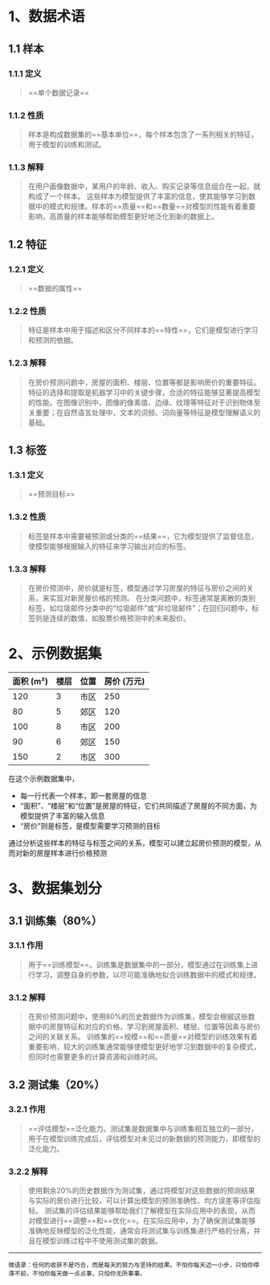 ﻿# 1、数据术语
## 1.1 样本
### 1.1.1 定义
> ==单个数据记录==
### 1.1.2 性质
> 样本是构成数据集的==基本单位==，每个样本包含了一系列相关的特征，用于模型的训练和测试。
### 1.1.3 解释
> 在用户画像数据中，某用户的年龄、收入、购买记录等信息组合在一起，就构成了一个样本。
> 这些样本为模型提供了丰富的信息，使其能够学习到数据中的模式和规律。样本的==质量==和==数量==对模型的性能有着重要影响，高质量的样本能够帮助模型更好地泛化到新的数据上。
## 1.2 特征
### 1.2.1 定义
> ==数据的属性==
### 1.2.2 性质
> 特征是样本中用于描述和区分不同样本的==特性==，它们是模型进行学习和预测的依据。
### 1.2.3 解释
> 在房价预测问题中，房屋的面积、楼层、位置等都是影响房价的重要特征。
> 特征的选择和提取是机器学习中的关键步骤，合适的特征能够显著提高模型的性能。在图像识别中，图像的像素值、边缘、纹理等特征对于识别物体至关重要；在自然语言处理中，文本的词频、词向量等特征是模型理解语义的基础。
## 1.3 标签
### 1.3.1 定义
> ==预测目标==
### 1.3.2 性质
> 标签是样本中需要被预测或分类的==结果==，它为模型提供了监督信息，使模型能够根据输入的特征来学习输出对应的标签。
### 1.3.3 解释
> 在房价预测中，房价就是标签，模型通过学习房屋的特征与房价之间的关系，来实现对新房屋价格的预测。
> 在分类问题中，标签通常是离散的类别标签，如垃圾邮件分类中的“垃圾邮件”或“非垃圾邮件”；在回归问题中，标签则是连续的数值，如股票价格预测中的未来股价。
# 2、示例数据集

| 面积 (m²) | 楼层 | 位置 | 房价 (万元) |
|------------|------|-------|--------------|
| 120       | 3    | 市区 | 250         |
| 80         | 5    | 郊区 | 120         |
| 100       | 8    | 市区 | 200         |
| 90         | 6    | 郊区 | 150         |
| 150       | 2    | 市区 | 300         |

在这个示例数据集中，
- 每一行代表一个样本，即一套房屋的信息
- “面积”、“楼层”和“位置”是房屋的特征，它们共同描述了房屋的不同方面，为模型提供了丰富的输入信息
- “房价”则是标签，是模型需要学习预测的目标

通过分析这些样本的特征与标签之间的关系，模型可以建立起房价预测的模型，从而对新的房屋样本进行价格预测
# 3、数据集划分
## 3.1 训练集（80%）
### 3.1.1 作用
> 用于==训练模型==。训练集是数据集中的一部分，模型通过在训练集上进行学习，调整自身的参数，以尽可能准确地拟合训练数据中的模式和规律。
### 3.1.2 解释
> 在房价预测问题中，使用80%的历史数据作为训练集，模型会根据这些数据中的房屋特征和对应的价格，学习到房屋面积、楼层、位置等因素与房价之间的关联关系。
> 训练集的==规模==和==质量==对模型的训练效果有着重要影响，较大的训练集通常能够使模型更好地学习到数据中的复杂模式，但同时也需要更多的计算资源和训练时间。
## 3.2 测试集（20%）
### 3.2.1 作用
> ==评估模型==泛化能力。测试集是数据集中与训练集相互独立的一部分，用于在模型训练完成后，评估模型对未见过的新数据的预测能力，即模型的泛化能力。
### 3.2.2 解释
> 使用剩余20%的历史数据作为测试集，通过将模型对这些数据的预测结果与实际的房价进行比较，可以计算出模型的预测准确性、均方误差等评估指标。
> 测试集的评估结果能够帮助我们了解模型在实际应用中的表现，从而对模型进行==调整==和==优化==。在实际应用中，为了确保测试集能够准确地反映模型的泛化性能，通常会将测试集与训练集进行严格的分离，并且在模型训练过程中不使用测试集的数据。
----
`微语录：任何的收获不是巧合，而是每天的努力与坚持的结果。不怕你每天迈一小步，只怕你停滞不前，不怕你每天做一点点事，只怕你无所事事。`

